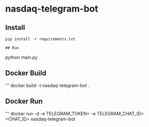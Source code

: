 # nasdaq-telegram-bot
## Install
```
pip install -r requirements.txt

## Run
```
python main.py

## Docker Build
'''
docker build -t nasdaq-telegram-bot .

## Docker Run
'''
docker run -d -e TELEGRAM_TOKEN=<TOKEN> -e TELEGRAM_CHAT_ID=<CHAT_ID> nasdaq-telegram-bot